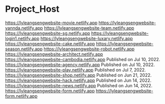 # Project_Host
https://lyleangsengwebsite-movie.netlify.app
https://lyleangsengwebsite-vannda.netlify.app
https://lyleangsengwebsite-team.netlify.app
https://lyleangsengwebsite-sg.netlify.app
https://lyleangsengwebsite-login1.netlify.app
https://lyleangsengwebsite-luxary.netlify.app
https://lyleangsengwebsite-cake.netlify.app
https://lyleangsengwebsite-season.netlify.app
https://lyleangsengwebsite-robot.netlify.app
https://lyleangsengwebsite-architect.netlify.app
https://lyleangsengwebsite-cambodia.netlify.app Published on Jul 10, 2022.
https://lyleangsengwebsite-agency.netlify.app Published on Jul 10, 2022.
https://lyleangsengwebsite-play.netlify.app Published on Jul 7, 2022.
https://lyleangsengwebsite-shop.netlify.app Published on Jun 21, 2022.
https://lyleangsengwebsite-hack.netlify.app Published on Jun 14, 2022.
https://lyleangsengwebsite-news.netlify.app Published on Jun 14, 2022.
https://lyleangsengwebsite-form.netlify.app https://lyleangsengwebsite-form.netlify.app



